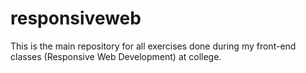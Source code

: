 # responsiveweb

This is the main repository for all exercises done during my front-end classes (Responsive Web Development) at college.
